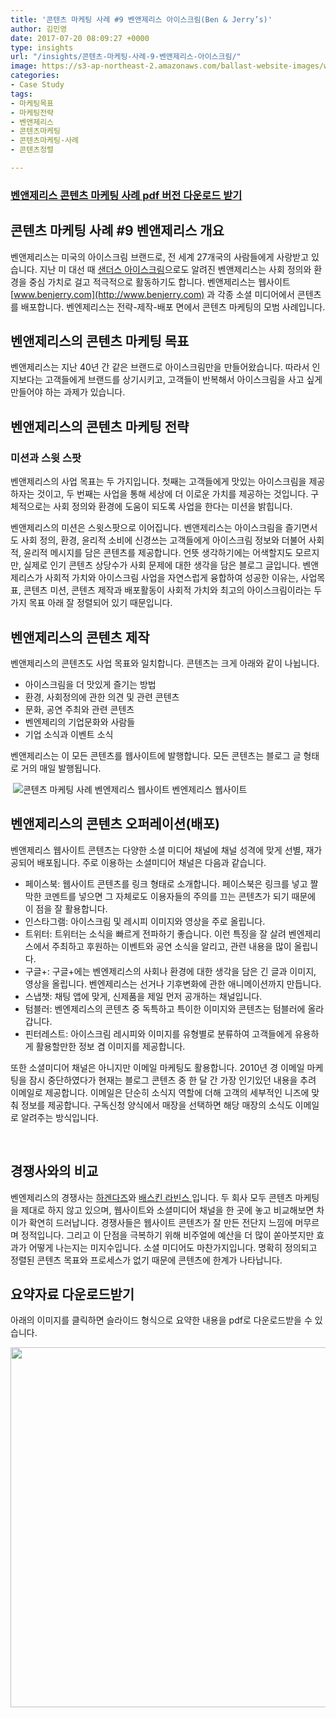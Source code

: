 ```yaml
---
title: '콘텐츠 마케팅 사례 #9 벤앤제리스 아이스크림(Ben & Jerry’s)'
author: 김민영
date: 2017-07-20 08:09:27 +0000
type: insights
url: "/insights/콘텐츠-마케팅-사례-9-벤앤제리스-아이스크림/"
image: https://s3-ap-northeast-2.amazonaws.com/ballast-website-images/wp-content/uploads/2017/07/15110040/case9-benandjerrys.001.png
categories:
- Case Study
tags:
- 마케팅목표
- 마케팅전략
- 벤앤제리스
- 콘텐츠마케팅
- 콘텐츠마케팅-사례
- 콘텐츠정렬

---
```

### [벤앤제리스 콘텐츠 마케팅 사례 pdf 버전 다운로드 받기](https://ballast.co.kr/wp-content/uploads/2017/07/case9-benandjerrys.pdf)

## 콘텐츠 마케팅 사례 #9 벤앤제리스 개요

벤앤제리스는 미국의 아이스크림 브랜드로, 전 세계 27개국의 사람들에게 사랑받고 있습니다. 지난 미 대선 때 [샌더스 아이스크림](https://news.khan.co.kr/kh_news/khan_art_view.html?artid=201601201513521&code)으로도 알려진 벤앤제리스는 사회 정의와 환경을 중심 가치로 걸고 적극적으로 활동하기도 합니다. 벤앤제리스는 웹사이트 [www.benjerry.com](http://www.benjerry.com) 과 각종 소셜 미디어에서 콘텐츠를 배포합니다. 벤엔제리스는 전략-제작-배포 면에서 콘텐츠 마케팅의 모범 사례입니다.

## 벤앤제리스의 콘텐츠 마케팅 목표

벤앤제리스는 지난 40년 간 같은 브랜드로 아이스크림만을 만들어왔습니다. 따라서 인지보다는 고객들에게 브랜드를 상기시키고, 고객들이 반복해서 아이스크림을 사고 싶게 만들어야 하는 과제가 있습니다.

## 벤앤제리스의 콘텐츠 마케팅 전략

### 미션과 스윗 스팟

벤앤제리스의 사업 목표는 두 가지입니다. 첫째는 고객들에게 맛있는 아이스크림을 제공하자는 것이고, 두 번째는 사업을 통해 세상에 더 이로운 가치를 제공하는 것입니다. 구체적으로는 사회 정의와 환경에 도움이 되도록 사업을 한다는 미션을 밝힙니다.

벤앤제리스의 미션은 스윗스팟으로 이어집니다. 벤앤제리스는 아이스크림을 즐기면서도 사회 정의, 환경, 윤리적 소비에 신경쓰는 고객들에게 아이스크림 정보와 더불어 사회적, 윤리적 메시지를 담은 콘텐츠를 제공합니다. 언뜻 생각하기에는 어색할지도 모르지만, 실제로 인기 콘텐츠 상당수가 사회 문제에 대한 생각을 담은 블로그 글입니다. 벤앤제리스가 사회적 가치와 아이스크림 사업을 자연스럽게 융합하여 성공한 이유는, 사업목표, 콘텐츠 미션, 콘텐츠 제작과 배포활동이 사회적 가치와 최고의 아이스크림이라는 두 가지 목표 아래 잘 정렬되어 있기 때문입니다.

## 벤앤제리스의 콘텐츠 제작

벤앤제리스의 콘텐츠도 사업 목표와 일치합니다. 콘텐츠는 크게 아래와 같이 나뉩니다.

* 아이스크림을 더 맛있게 즐기는 방법
* 환경, 사회정의에 관한 의견 및 관련 콘텐츠
* 문화, 공연 주최와 관련 콘텐츠
* 벤엔제리의 기업문화와 사람들
* 기업 소식과 이벤트 소식

벤앤제리스는 이 모든 콘텐츠를 웹사이트에 발행합니다. 모든 콘텐츠는 블로그 글 형태로 거의 매일 발행됩니다.

 ![콘텐츠 마케팅 사례 벤엔제리스 웹사이트](https://s3-ap-northeast-2.amazonaws.com/ballast-website-images/wp-content/uploads/2017/07/15110044/benjerryweb1.png)
벤엔제리스 웹사이트

## 벤앤제리스의 콘텐츠 오퍼레이션(배포)

벤앤제리스 웹사이트 콘텐츠는 다양한 소셜 미디어 채널에 채널 성격에 맞게 선별, 재가공되어 배포됩니다. 주로 이용하는 소셜미디어 채널은 다음과 같습니다.

* 페이스북: 웹사이트 콘텐츠를 링크 형태로 소개합니다. 페이스북은 링크를 넣고 짤막한 코멘트를 넣으면 그 자체로도 이용자들의 주의를 끄는 콘텐츠가 되기 때문에 이 점을 잘 활용합니다.
* 인스타그램: 아이스크림 및 레시피 이미지와 영상을 주로 올립니다.
* 트위터: 트위터는 소식을 빠르게 전파하기 좋습니다. 이런 특징을 잘 살려 벤엔제리스에서 주최하고 후원하는 이벤트와 공연 소식을 알리고, 관련 내용을 많이 올립니다.
* 구글+: 구글+에는 벤엔제리스의 사회나 환경에 대한 생각을 담은 긴 글과 이미지, 영상을 올립니다. 벤엔제리스는 선거나 기후변화에 관한 애니메이션까지 만듭니다.
* 스냅챗: 채팅 앱에 맞게, 신제품을 제일 먼저 공개하는 채널입니다.
* 텀블러: 벤엔제리스의 콘텐츠 중 독특하고 특이한 이미지와 콘텐츠는 텀블러에 올라갑니다.
* 핀터레스트: 아이스크림 레시피와 이미지를 유형별로 분류하여 고객들에게 유용하게 활용할만한 정보 겸 이미지를 제공합니다.

또한 소셜미디어 채널은 아니지만 이메일 마케팅도 활용합니다. 2010년 경 이메일 마케팅을 잠시 중단하였다가 현재는 블로그 콘텐츠 중 한 달 간 가장 인기있던 내용을 추려 이메일로 제공합니다. 이메일은 단순히 소식지 역할에 더해 고객의 세부적인 니즈에 맞춰 정보를 제공합니다. 구독신청 양식에서 매장을 선택하면 해당 매장의 소식도 이메일로 알려주는 방식입니다.

 

## 경쟁사와의 비교

벤엔제리스의 경쟁사는 [하겐다즈](https://www.haagendazs.us)와 [배스킨 라빈스 ](https://www.baskinrobbins.com/content/baskinrobbins/en.html)입니다. 두 회사 모두 콘텐츠 마케팅을 제대로 하지 않고 있으며, 웹사이트와 소셜미디어 채널을 한 곳에 놓고 비교해보면 차이가 확연히 드러납니다. 경쟁사들은 웹사이트 콘텐츠가 잘 만든 전단지 느낌에 머무르며 정적입니다. 그리고 이 단점을 극복하기 위해 비주얼에 예산을 더 많이 쏟아붓지만 효과가 어떻게 나는지는 미지수입니다. 소셜 미디어도 마찬가지입니다. 명확히 정의되고 정렬된 콘텐츠 목표와 프로세스가 없기 때문에 콘텐츠에 한계가 나타납니다.

## 요약자료 다운로드받기

아래의 이미지를 클릭하면 슬라이드 형식으로 요약한 내용을 pdf로 다운로드받을 수 있습니다.

[<img class="alignnone wp-image-52248 size-large" src="https://ballast.co.kr/wp-content/uploads/2017/07/case9-benandjerrys.001-1024x576.png" alt="" width="1024" height="576" srcset="https://s3-ap-northeast-2.amazonaws.com/ballast-website-images/wp-content/uploads/2017/07/15110040/case9-benandjerrys.001-1024x576.png 1024w, https://s3-ap-northeast-2.amazonaws.com/ballast-website-images/wp-content/uploads/2017/07/15110040/case9-benandjerrys.001-300x169.png 300w, https://s3-ap-northeast-2.amazonaws.com/ballast-website-images/wp-content/uploads/2017/07/15110040/case9-benandjerrys.001-768x432.png 768w" sizes="(max-width: 1024px) 100vw, 1024px" />](/files/case9-benandjerrys.pdf)

 
